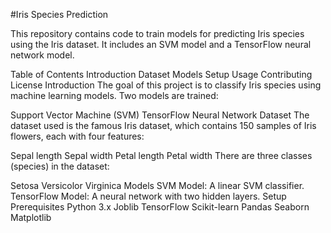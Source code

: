 #Iris Species Prediction

This repository contains code to train models for predicting Iris species using the Iris dataset. It includes an SVM model and a TensorFlow neural network model.

Table of Contents
Introduction
Dataset
Models
Setup
Usage
Contributing
License
Introduction
The goal of this project is to classify Iris species using machine learning models. Two models are trained:

Support Vector Machine (SVM)
TensorFlow Neural Network
Dataset
The dataset used is the famous Iris dataset, which contains 150 samples of Iris flowers, each with four features:

Sepal length
Sepal width
Petal length
Petal width
There are three classes (species) in the dataset:

Setosa
Versicolor
Virginica
Models
SVM Model: A linear SVM classifier.
TensorFlow Model: A neural network with two hidden layers.
Setup
Prerequisites
Python 3.x
Joblib
TensorFlow
Scikit-learn
Pandas
Seaborn
Matplotlib
